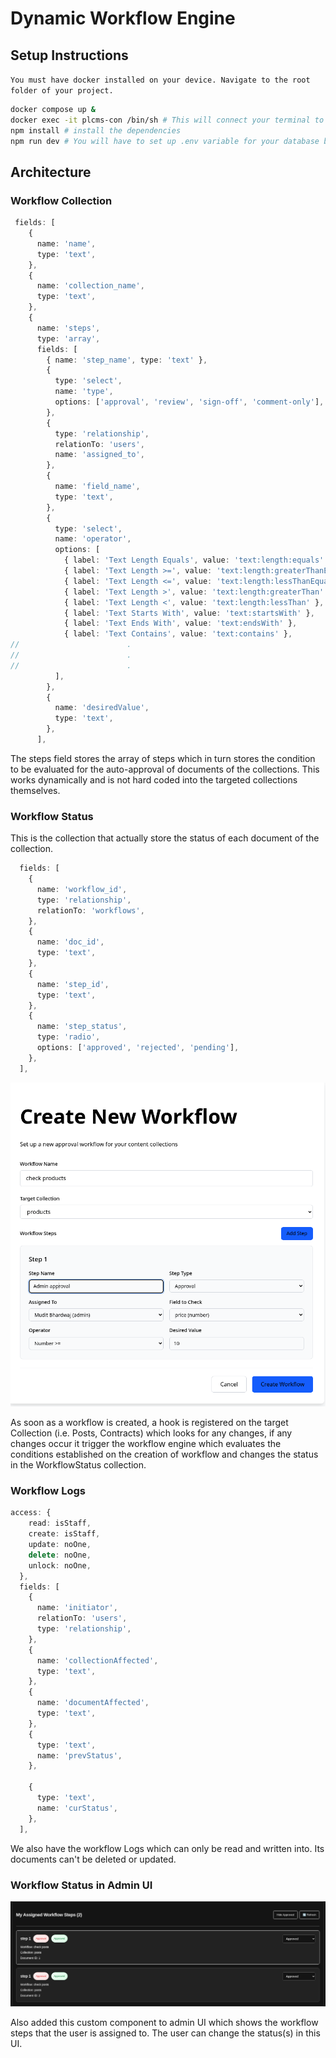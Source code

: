 # Dynamic Workflow Engine

## Setup Instructions

`You must have docker installed on your device. Navigate to the root folder of your project.`

```bash
docker compose up &    
docker exec -it plcms-con /bin/sh # This will connect your terminal to the docker container
npm install # install the dependencies
npm run dev # You will have to set up .env variable for your database before this. I used neonDb btw. 
```

## Architecture

### Workflow Collection

```ts
 fields: [
    {
      name: 'name',
      type: 'text',
    },
    {
      name: 'collection_name',
      type: 'text',
    },
    {
      name: 'steps',
      type: 'array',
      fields: [
        { name: 'step_name', type: 'text' },
        {
          type: 'select',
          name: 'type',
          options: ['approval', 'review', 'sign-off', 'comment-only'],
        },
        {
          type: 'relationship',
          relationTo: 'users',
          name: 'assigned_to',
        },
        {
          name: 'field_name',
          type: 'text',
        },
        {
          type: 'select',
          name: 'operator',
          options: [
            { label: 'Text Length Equals', value: 'text:length:equals' },
            { label: 'Text Length >=', value: 'text:length:greaterThanEqualsTo' },
            { label: 'Text Length <=', value: 'text:length:lessThanEqualsTo' },
            { label: 'Text Length >', value: 'text:length:greaterThan' },
            { label: 'Text Length <', value: 'text:length:lessThan' },
            { label: 'Text Starts With', value: 'text:startsWith' },
            { label: 'Text Ends With', value: 'text:endsWith' },
            { label: 'Text Contains', value: 'text:contains' },
//                        .
//                        .
//                        .
          ],
        },
        {
          name: 'desiredValue',
          type: 'text',
        },
      ],
```

The steps field stores the array of steps which in turn stores the condition to be evaluated for the auto-approval of documents of the collections. This works dynamically and is not hard coded into the targeted collections themselves.

### Workflow Status

This is the collection that actually store the status of each document of the collection.

```ts
  fields: [
    {
      name: 'workflow_id',
      type: 'relationship',
      relationTo: 'workflows',
    },
    {
      name: 'doc_id',
      type: 'text',
    },
    {
      name: 'step_id',
      type: 'text',
    },
    {
      name: 'step_status',
      type: 'radio',
      options: ['approved', 'rejected', 'pending'],
    },
  ],
```

![alt text](./imgs/image-2.png)

As soon as a workflow is created, a hook is registered on the target Collection (i.e. Posts, Contracts) which looks for any changes, if any changes occur it trigger the workflow engine which evaluates the conditions established on the creation of workflow and changes the status in the WorkflowStatus collection.

### Workflow Logs

```ts
access: {
    read: isStaff,
    create: isStaff,
    update: noOne,
    delete: noOne,
    unlock: noOne,
  },
  fields: [
    {
      name: 'initiator',
      relationTo: 'users',
      type: 'relationship',
    },
    {
      name: 'collectionAffected',
      type: 'text',
    },
    {
      name: 'documentAffected',
      type: 'text',
    },
    {
      type: 'text',
      name: 'prevStatus',
    },

    {
      type: 'text',
      name: 'curStatus',
    },
  ],
```

We also have the workflow Logs which can only be read and written into. Its documents can't be deleted or updated.

### Workflow Status in Admin UI

![alt text](./imgs/image.png)

Also added this custom component to admin UI which shows the workflow steps that the user is assigned to. The user can change the status(s) in this UI.
